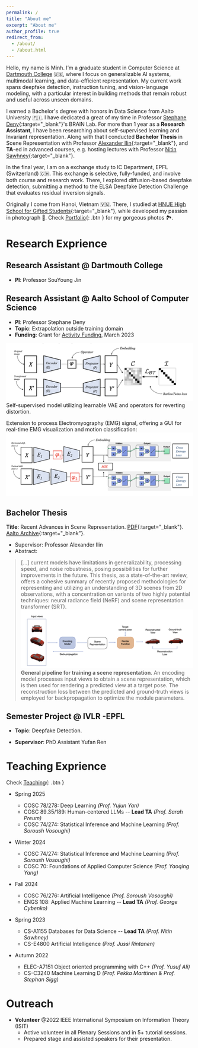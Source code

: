 ```yaml
---
permalink: /
title: "About me"
excerpt: "About me"
author_profile: true
redirect_from: 
  - /about/
  - /about.html
---
```


Hello, my name is Minh. I’m a graduate student in Computer Science at [Dartmouth College](https://web.cs.dartmouth.edu/) 🇺🇸, where I focus on generalizable AI systems, multimodal learning, and data-efficient representation. My current work spans deepfake detection, instruction tuning, and vision-language modeling, with a particular interest in building methods that remain robust and useful across unseen domains.

I earned a Bachelor's degree with honors in Data Science from Aalto University 🇫🇮. I have dedicated a great of my time in Professor [Stephane Deny](https://sites.google.com/view/stephanedeny/home){:target="_blank"}'s BRAIN Lab. For more than 1 year as a **Research Assistant**, I have been researching about self-supervised learning and Invariant representation. Along with that I conducted **Bachelor Thesis** in Scene Representation with Professor [Alexander Ilin](https://users.aalto.fi/~alexilin/){:target="_blank"}, and **TA**-ed in advanced courses, e.g. hosting lectures with Professor [Nitin Sawhney](https://www.aalto.fi/en/people/nitin-sawhney){:target="_blank"}. 

In the final year, I am on a exchange study to IC Department, EPFL (Switzerland) 🇨🇭. This exchange is selective, fully-funded, and involve both course and research work. There, I explored diffusion-based deepfake detection, submitting a method to the ELSA Deepfake Detection Challenge that evaluates residual inversion signals. 


Originally I come from Hanoi, Vietnam 🇻🇳. There, I studied at [HNUE High School for Gifted Students](https://chuyensp.edu.vn/){:target="_blank"}, while developed  my passion in photograph 📸. Check [Portfolio](portfolio.html){: .btn } for my gorgeous photos 🏞️.

Research Exprience
======



Research Assistant @ Dartmouth College
-----
* **PI**: Professor SouYoung Jin



Research Assistant @ Aalto School of Computer Science 
------
* **PI**: Professor Stephane Deny
* **Topic**: Extrapolation outside training domain
* **Funding**: Grant for [Activity Funding](https://www.hiit.fi/funding/for-researchers/#:~:text=at%20Aalto%20University.-,Activity%20funding,-HIIT%20can%20provide), March 2023

![Self-supervised model utilizing learnable VAE and operators for reverting distortion](/images/model.png)
Self-supervised model utilizing learnable VAE and operators for reverting distortion.


Extension to process Electromyography (EMG) signal, offering a GUI for real-time EMG visualization and motion classification:
![Self-supervised model utilizing learnable VAE and operators for reverting distortion](/images/modeEMG.png)


Bachelor Thesis
------
**Title**: Recent Advances in Scene Representation. [PDF](https://drive.google.com/file/d/1wU3PXkTytN0deqhuS18uhzqzxmJK51FC/view?usp=sharing){:target="_blank"}. [Aalto Archive](https://urn.fi/URN:NBN:fi:aalto-202305303442){:target="_blank"}.

* Supervisor: Professor Alexander Ilin
* Abstract: 
> [...] current models have limitations in generalizability, processing speed, and noise robustness, posing possibilities for further improvements in the future. This thesis, as a state-of-the-art review, offers a cohesive summary of recently proposed methodologies for representing and utilizing an understanding of 3D scenes from 2D observations, with a concentration on variants of two highly potential techniques: neural radiance field (NeRF) and scene representation transformer (SRT).
![General pipeline for training a scene representation](/images/pipeline.png)
**General pipeline for training a scene representation**. An encoding model processes input views to obtain a scene representation, which is then used for rendering a predicted view at a target pose. The reconstruction loss between the predicted and ground-truth views is employed for backpropagation to optimize the module parameters.


Semester Project @ IVLR -EPFL
------
* **Topic**: Deepfake Detection.

* **Supervisor**: PhD Assistant Yufan Ren



Teaching Exprience 
======
Check [Teaching](teaching.html){: .btn }

* Spring 2025
  * COSC 78/278: Deep Learning *(Prof. Yujun Yan)*
  * COSC 89.35/189: Human-centered LLMs -- **Lead TA** *(Prof. Sarah Preum)*
  * COSC 74/274: Statistical Inference and Machine Learning *(Prof. Soroush Vosoughi)*

* Winter 2024
  * COSC 74/274: Statistical Inference and Machine Learning *(Prof. Soroush Vosoughi)*
  * COSC 70: Foundations of Applied Computer Science *(Prof. Yaoqing Yang)*
  
* Fall 2024
  * COSC 76/276: Artificial Intelligence *(Prof. Soroush Vosoughi)*
  * ENGS 108: Applied Machine Learning -- **Lead TA** *(Prof. George Cybenko)*

* Spring 2023
  * CS-A1155 Databases for Data Science -- **Lead TA** *(Prof. Nitin Sawhney)*
  * CS-E4800 Artificial Intelligence *(Prof. Jussi Rintanen)*
  
* Autumn 2022
  * ELEC-A7151 Object oriented programming with C++ *(Prof. Yusuf Ali)*
  * CS-C3240 Machine Learning D *(Prof. Pekka Marttinen & Prof. Stephan Sigg)*


Outreach 
======

* **Volunteer** @2022 IEEE International Symposium on Information Theory (ISIT)
  * Active volunteer in all Plenary Sessions and in 5+ tutorial sessions.
  * Prepared stage and assisted speakers for their presentation.

<!-- While some project is archived on my Github account, most of them are available on Aalto's Gitlab. 
 [academicpages template](https://github.com/academicpages/academicpages.github.io) and hosted on GitHub pages. [GitHub pages](https://pages.github.com) is a free service in which websites are built and hosted from code and data stored in a GitHub repository, automatically updating when a new commit is made to the respository. This template was forked from the [Minimal Mistakes Jekyll Theme](https://mmistakes.github.io/minimal-mistakes/) created by Michael Rose, and then extended to support the kinds of content that academics have: publications, talks, teaching, a portfolio, blog posts, and a dynamically-generated CV. You can fork [this repository](https://github.com/academicpages/academicpages.github.io) right now, modify the configuration and markdown files, add your own PDFs and other content, and have your own site for free, with no ads! An older version of this template powers my own personal website at [stuartgeiger.com](http://stuartgeiger.com), which uses [this Github repository](https://github.com/staeiou/staeiou.github.io).

A data-driven personal website
======
Like many other Jekyll-based GitHub Pages templates, academicpages makes you separate the website's content from its form. The content & metadata of your website are in structured markdown files, while various other files constitute the theme, specifying how to transform that content & metadata into HTML pages. You keep these various markdown (.md), YAML (.yml), HTML, and CSS files in a public GitHub repository. Each time you commit and push an update to the repository, the [GitHub pages](https://pages.github.com/) service creates static HTML pages based on these files, which are hosted on GitHub's servers free of charge.

Many of the features of dynamic content management systems (like Wordpress) can be achieved in this fashion, using a fraction of the computational resources and with far less vulnerability to hacking and DDoSing. You can also modify the theme to your heart's content without touching the content of your site. If you get to a point where you've broken something in Jekyll/HTML/CSS beyond repair, your markdown files describing your talks, publications, etc. are safe. You can rollback the changes or even delete the repository and start over -- just be sure to save the markdown files! Finally, you can also write scripts that process the structured data on the site, such as [this one](https://github.com/academicpages/academicpages.github.io/blob/master/talkmap.ipynb) that analyzes metadata in pages about talks to display [a map of every location you've given a talk](https://academicpages.github.io/talkmap.html).

Getting started
======
1. Register a GitHub account if you don't have one and confirm your e-mail (required!)
2. Fork [this repository](https://github.com/academicpages/academicpages.github.io) by clicking the "fork" button in the top right. 
3. Go to the repository's settings (rightmost item in the tabs that start with "Code", should be below "Unwatch"). Rename the repository "[your GitHub username].github.io", which will also be your website's URL.
4. Set site-wide configuration and create content & metadata (see below -- also see [this set of diffs](http://archive.is/3TPas) showing what files were changed to set up [an example site](https://getorg-testacct.github.io) for a user with the username "getorg-testacct")
5. Upload any files (like PDFs, .zip files, etc.) to the files/ directory. They will appear at https://[your GitHub username].github.io/files/example.pdf.  
6. Check status by going to the repository settings, in the "GitHub pages" section

Site-wide configuration
------
The main configuration file for the site is in the base directory in [_config.yml](https://github.com/academicpages/academicpages.github.io/blob/master/_config.yml), which defines the content in the sidebars and other site-wide features. You will need to replace the default variables with ones about yourself and your site's github repository. The configuration file for the top menu is in [_data/navigation.yml](https://github.com/academicpages/academicpages.github.io/blob/master/_data/navigation.yml). For example, if you don't have a portfolio or blog posts, you can remove those items from that navigation.yml file to remove them from the header. 

Create content & metadata
------
For site content, there is one markdown file for each type of content, which are stored in directories like _publications, _talks, _posts, _teaching, or _pages. For example, each talk is a markdown file in the [_talks directory](https://github.com/academicpages/academicpages.github.io/tree/master/_talks). At the top of each markdown file is structured data in YAML about the talk, which the theme will parse to do lots of cool stuff. The same structured data about a talk is used to generate the list of talks on the [Talks page](https://academicpages.github.io/talks), each [individual page](https://academicpages.github.io/talks/2012-03-01-talk-1) for specific talks, the talks section for the [CV page](https://academicpages.github.io/cv), and the [map of places you've given a talk](https://academicpages.github.io/talkmap.html) (if you run this [python file](https://github.com/academicpages/academicpages.github.io/blob/master/talkmap.py) or [Jupyter notebook](https://github.com/academicpages/academicpages.github.io/blob/master/talkmap.ipynb), which creates the HTML for the map based on the contents of the _talks directory).

**Markdown generator**

I have also created [a set of Jupyter notebooks](https://github.com/academicpages/academicpages.github.io/tree/master/markdown_generator
) that converts a CSV containing structured data about talks or presentations into individual markdown files that will be properly formatted for the academicpages template. The sample CSVs in that directory are the ones I used to create my own personal website at stuartgeiger.com. My usual workflow is that I keep a spreadsheet of my publications and talks, then run the code in these notebooks to generate the markdown files, then commit and push them to the GitHub repository.

How to edit your site's GitHub repository
------
Many people use a git client to create files on their local computer and then push them to GitHub's servers. If you are not familiar with git, you can directly edit these configuration and markdown files directly in the github.com interface. Navigate to a file (like [this one](https://github.com/academicpages/academicpages.github.io/blob/master/_talks/2012-03-01-talk-1.md) and click the pencil icon in the top right of the content preview (to the right of the "Raw | Blame | History" buttons). You can delete a file by clicking the trashcan icon to the right of the pencil icon. You can also create new files or upload files by navigating to a directory and clicking the "Create new file" or "Upload files" buttons. 

Example: editing a markdown file for a talk
![Editing a markdown file for a talk](/images/editing-talk.png)

For more info
------
More info about configuring academicpages can be found in [the guide](https://academicpages.github.io/markdown/). The [guides for the Minimal Mistakes theme](https://mmistakes.github.io/minimal-mistakes/docs/configuration/) (which this theme was forked from) might also be helpful.
 -->
